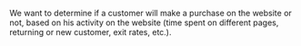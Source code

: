 We want to determine if a customer will make a purchase on the website or not, based on his activity on the website (time spent on different pages, returning or new customer, exit rates, etc.).
